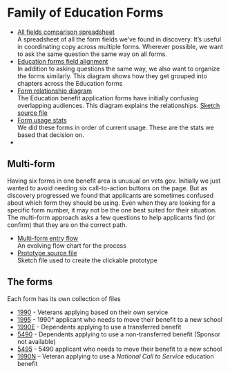 # Family of Education Forms

- [All fields comparison spreadsheet](all-forms-field-comparison.xlsx)  
  A spreadsheet of all the form fields we’ve found in discovery. It’s useful in coordinating copy across multiple forms. Wherever possible, we want to ask the same question the same way on all forms.
- [Education forms field alignment](Education-Forms-Alignment.png)  
  In addition to asking questions the same way, we also want to organize the forms similarly. This diagram shows how they get grouped into chapters across the Education forms
- [Form relationship diagram](form-relationships.png)  
  The Education benefit application forms have initially confusing overlapping audiences. This diagram explains the relationships. [Sketch source file](family-of-forms-diagram.sketch)
- [Form usage stats]()  
  We did these forms in order of current usage. These are the stats we based that decision on.
- 

## Multi-form
Having six forms in one benefit area is unusual on vets.gov. Initially we just wanted to avoid needing six call-to-action buttons on the page. But as discovery progressed we found that applicants are sometimes confused about which form they should be using. Even when they are looking for a specific form number, it may not be the one best suited for their situation. The multi-form approach asks a few questions to help applicants find (or confirm) that they are on the correct path.

- [Multi-form entry flow](https://app.moqups.com/greg@adhocteam.us/P9RbKRUs1t/view)  
  An evolving flow chart for the process
- [Prototype source file](which-edu-form-helper.sketch)  
  Sketch file used to create the clickable prototype

## The forms
Each form has its own collection of files
- [1990](../1990) - Veterans applying based on their own service
- [1995](../1995) - 1990\* applicant who needs to move their benefit to a new school
- [1990E](../1990E) - Dependents applying to use a transferred benefit
- [5490](../5490) - Dependents applying to use a non-transferred benefit (Sponsor not available)
- [5495](../5495) - 5490 applicant who needs to move their benefit to a new school
- [1990N](../1990N) – Veteran applying to use a *National Call to Service* education benefit



